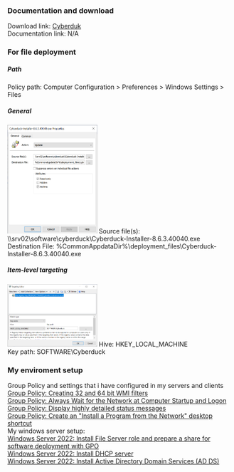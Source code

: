 ### Documentation and download
Download link: [Cyberduk](https://cyberduck.io/download/) <br />
Documentation link: N/A <br />

### For file deployment
##### Path
Policy path: Computer Configuration > Preferences > Windows Settings > Files <br />
##### General
<img src="img/2023-08-17 18_31_06-srv01 - VMware Workstation.png" width=40% height=40%>
Source file(s): \\srv02\software\cyberduck\Cyberduck-Installer-8.6.3.40040.exe <br />
Destination File: %CommonAppdataDir%\deployment_files\Cyberduck-Installer-8.6.3.40040.exe <br />

##### Item-level targeting
<img src="img/2023-08-17 18_31_32-srv01 - VMware Workstation.png" width=40% height=40%>
Hive: HKEY_LOCAL_MACHINE <br />
Key path: SOFTWARE\Cyberduck


### My enviroment setup
Group Policy and settings that i have configured in my servers and clients <br />
[Group Policy: Creating 32 and 64 bit WMI filters](https://youtu.be/ffBIiQaVXGM) <br />
[Group Policy: Always Wait for the Network at Computer Startup and Logon](https://youtu.be/8BF0rU7peNk) <br />
[Group Policy: Display highly detailed status messages](https://youtu.be/2LB51n4O1Lk) <br />
[Group Policy: Create an "Install a Program from the Network" desktop shortcut](https://youtu.be/s_pMiG0F0ho) <br />
My windows server setup: <br />
[Windows Server 2022: Install File Server role and prepare a share for software deployment with GPO](https://youtu.be/jEWSdC2qwyA) <br />
[Windows Server 2022: Install DHCP server](https://youtu.be/8n0MD9stQis) <br />
[Windows Server 2022: Install Active Directory Domain Services (AD DS)](https://youtu.be/1cYewbW3Tl0) <br />
